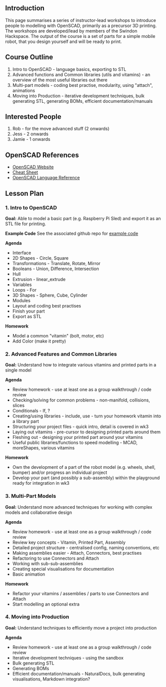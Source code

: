 ## Introduction

This page summarises a series of instructor-lead workshops to introduce people to modelling with OpenSCAD, primarily as a precursor 3D printing.   The workshops are developed/lead by members of the Swindon Hackspace.  The output of the course is a set of parts for a simple mobile robot, that you design yourself and will be ready to print.

## Course Outline

1. Intro to OpenSCAD - language basics, exporting to STL
2. Advanced functions and Common libraries (utils and vitamins) - an overview of the most useful libraries out there
3. Multi-part models - coding best practise, modularity, using "attach", animations
4. Moving into Production - iterative development techniques, bulk generating STL, generating BOMs, efficient documentation/manuals


## Interested People
1. Rob - for the move advanced stuff (2 onwards)
2. Jess - 2 onwards
3. Jamie - 1 onwards


## OpenSCAD References

* [OpenSCAD Website](http://openscad.org)
* [Cheat Sheet](http://www.openscad.org/cheatsheet/index.html)
* [OpenSCAD Language Reference](http://en.wikibooks.org/wiki/OpenSCAD_User_Manual/The_OpenSCAD_Language)

## Lesson Plan

### 1. Intro to OpenSCAD

**Goal:** Able to model a basic part (e.g. Raspberry Pi Sled) and export it as an STL file for printing.

**Example Code**
See the associated github repo for [example code](https://github.com/snhack/OpenSCAD/tree/master/Extended%20Course/wk1%20-%20Intro%20to%20OpenSCAD)

**Agenda**
* Interface
* 2D Shapes - Circle, Square
* Transformations - Translate, Rotate, Mirror
* Booleans - Union, Difference, Intersection
* Hull
* Extrusion - linear_extrude
* Variables
* Loops - For
* 3D Shapes - Sphere, Cube, Cylinder
* Modules
* Layout and coding best practises
* Finish your part
* Export as STL

**Homework**
* Model a common "vitamin" (bolt, motor, etc)
* Add Color (make it pretty)

### 2. Advanced Features and Common Libraries

**Goal:** Understand how to integrate various vitamins and printed parts in a single model

**Agenda**
* Review homework - use at least one as a group walkthrough / code review
* Checking/solving for common problems - non-manifold, collisions, slices
* Conditionals - If, ?
* Creating/using libraries - include, use - turn your homework vitamin into a library part
* Structuring your project files - quick intro, detail is covered in wk3
* Laying out vitamins - pre-cursor to designing printed parts around them
* Fleshing out - designing your printed part around your vitamins
* Useful public libraries/functions to speed modelling - MCAD, moreShapes, various vitamins

**Homework**
* Own the development of a part of the robot model (e.g. wheels, shell, bumper) and/or progress an individual project
* Develop your part (and possibly a sub-assembly) within the playground ready for integration in wk3


### 3. Multi-Part Models

**Goal:** Understand more advanced techniques for working with complex models and collaborative design

**Agenda**
* Review homework - use at least one as a group walkthrough / code review
* Review key concepts - Vitamin, Printed Part, Assembly
* Detailed project structure - centralised config, naming conventions, etc
* Making assemblies easier - Attach, Connectors, best practises
* Refactoring to use Connectors and Attach
* Working with sub-sub-assemblies
* Creating special visualisations for documentation
* Basic animation

**Homework**
* Refactor your vitamins / assemblies / parts to use Connectors and Attach
* Start modelling an optional extra


### 4. Moving into Production

**Goal:** Understand techniques to efficiently move a project into production

**Agenda**
* Review homework - use at least one as a group walkthrough / code review
* Iterative development techniques - using the sandbox
* Bulk generating STL
* Generating BOMs
* Efficient documentation/manuals - NaturalDocs, bulk generating visualisations, Markdown integration?
